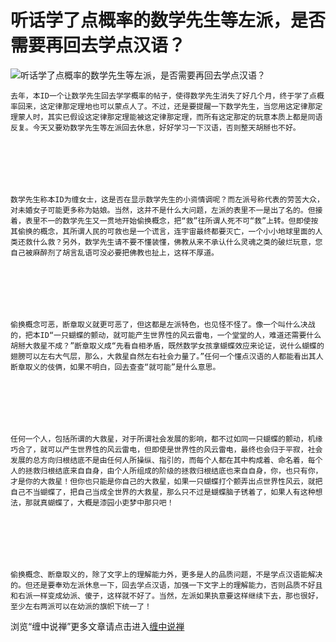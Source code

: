 听话学了点概率的数学先生等左派，是否需要再回去学点汉语？
====

			

                                                                    




![听话学了点概率的数学先生等左派，是否需要再回去学点汉语？](http://simg.sinajs.cn/blog7style/images/common/sg_trans.gif)




                                               




    去年，本ID一个让数学先生回去学学概率的帖子，使得数学先生消失了好几个月，终于学了点概率回来，这定律那定理地也可以蒙点人了。不过，还是要提醒一下数学先生，当您用这定律那定理蒙人时，其实已假设这定律那定理能被这定律那定理，而所有这定那定的玩意本质上都是同语反复。今天又要劝数学先生等左派回去休息，好好学习一下汉语，否则整天胡掰也不好。







    数学先生称本ID为缠女士，这是否在显示数学先生的小资情调呢？而左派号称代表的劳苦大众，对未婚女子可能更多称为姑娘。当然，这并不是什么大问题，左派的表里不一是出了名的。但接着，表里不一的数学先生又一贯地开始偷换概念，把“救”往所谓人死不可“救”上转。但即使按其偷换的概念，其所谓人民的可救也是一个谎言，连宇宙最终都要灭亡，一个小小地球里面的人类还救什么救？另外，数学先生请不要不懂装懂，佛教从来不承认什么灵魂之类的破烂玩意，您自己被麻醉剂了胡言乱语可没必要把佛教也扯上，这样不厚道。







    偷换概念可恶，断章取义就更可恶了，但这都是左派特色，也见怪不怪了。像一个叫什么决战的，把本ID“一只蝴蝶的颤动，就可能产生世界性的风云雷电，一个堂堂的人，难道还需要什么胡掰大救星不成？”断章取义成“先看自相矛盾，既然数学女孩拿蝴蝶效应来论证，说什么蝴蝶的翅膀可以左右大气层，那么，大救星自然左右社会力量了。”任何一个懂点汉语的人都能看出其人断章取义的伎俩，如果不明白，回去查查“就可能”是什么意思。







    任何一个人，包括所谓的大救星，对于所谓社会发展的影响，都不过如同一只蝴蝶的颤动，机缘巧合了，就可以产生世界性的风云雷电，但即使是世界性的风云雷电，最终也会归于平寂，社会发展的总方向归根结底不是由任何人所操纵、指引的，而每个人都在其中构成着、命名着，每个人的拯救归根结底来自自身，由个人所组成的阶级的拯救归根结底也来自自身，你，也只有你，才是你的大救星！但你也只能是你自己的大救星，如果一只蝴蝶打个颤弄出点世界性风云，就把自己不当蝴蝶了，把自己当成全世界的大救星，那么只不过是蝴蝶脑子锈着了，如果人有这种想法，那就真蝴蝶了，大概是漆园小吏梦中那只吧！







    偷换概念、断章取义的，除了文字上的理解能力外，更多是人的品质问题，不是学点汉语能解决的。但还是要奉劝左派休息一下，回去学点汉语，加强一下文字上的理解能力，否则品质不好且和右派一样变成幼派、傻子，这样就不好了。当然，左派如果执意要这样继续下去，那也很好，至少左右两派可以在幼派的旗帜下统一了！













浏览“缠中说禅”更多文章请点击进入[缠中说禅](http://blog.sina.com.cn/m/chzhshch)






